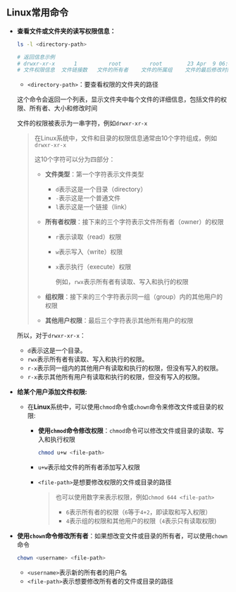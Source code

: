 ## Linux常用命令

- **查看文件或文件夹的读写权限信息：**

  ```bash
  ls -l <directory-path>
  
  # 返回信息示例
  # drwxr-xr-x      1          root         root        23 Apr  9 06:44     assets
  # 文件权限信息  文件链接数   文件的所有者    文件的所属组    文件的最后修改时间     文件的名称
  ```

  - `<directory-path>`：要查看权限的文件夹的路径

  这个命令会返回一个列表，显示文件夹中每个文件的详细信息，包括文件的权限、所有者、大小和修改时间

  文件的权限被表示为一串字符，例如`drwxr-xr-x`

  > 在Linux系统中，文件和目录的权限信息通常由10个字符组成，例如`drwxr-xr-x`
  >
  > 这10个字符可以分为四部分：
  >
  > - **文件类型**：第一个字符表示文件类型
  >
  >   - `d`表示这是一个目录（directory）
  >   - `-`表示这是一个普通文件
  >   - `l`表示这是一个链接（link）
  >
  > - **所有者权限**：接下来的三个字符表示文件所有者（owner）的权限
  >
  >   - `r`表示读取（read）权限
  >
  >   - `w`表示写入（write）权限
  >
  >   - `x`表示执行（execute）权限
  >
  >     例如，`rwx`表示所有者有读取、写入和执行的权限
  >
  > - **组权限**：接下来的三个字符表示同一组（group）内的其他用户的权限
  >
  > - **其他用户权限**：最后三个字符表示其他所有用户的权限

  所以，对于`drwxr-xr-x`：

  - `d`表示这是一个目录。
  - `rwx`表示所有者有读取、写入和执行的权限。
  - `r-x`表示同一组内的其他用户有读取和执行的权限，但没有写入的权限。
  - `r-x`表示其他所有用户有读取和执行的权限，但没有写入的权限。

- **给某个用户添加文件权限:**

  - 在**Linux**系统中，可以使用`chmod`命令或`chown`命令来修改文件或目录的权限:

    - **使用`chmod`命令修改权限**：`chmod`命令可以修改文件或目录的读取、写入和执行权限

      ```bash
      chmod u+w <file-path>
      ```

    - `u+w`表示给文件的所有者添加写入权限

    - `<file-path>`是想要修改权限的文件或目录的路径

      > 也可以使用数字来表示权限，例如`chmod 644 <file-path>`
      >
      > - `6`表示所有者的权限（`6`等于`4+2`，即读取和写入权限）
      > - `4`表示组的权限和其他用户的权限（`4`表示只有读取权限)

- **使用`chown`命令修改所有者**：如果想改变文件或目录的所有者，可以使用`chown`命令

  ```bash
  chown <username> <file-path>
  ```

  - `<username>`表示新的所有者的用户名
  - `<file-path>`表示想要修改所有者的文件或目录的路径